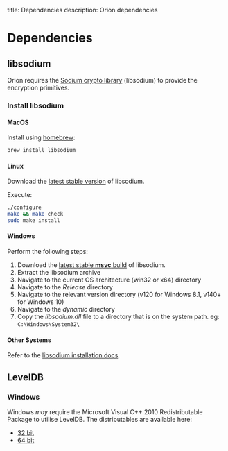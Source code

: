 title: Dependencies
description: Orion dependencies  
<!--- END of page meta data -->

# Dependencies

## libsodium

Orion requires the [Sodium crypto library](https://download.libsodium.org/doc/) (libsodium) to provide the encryption 
primitives.
 
### Install libsodium

#### MacOS

Install using [homebrew](https://brew.sh/):
```bash
brew install libsodium
```

#### Linux

Download the [latest stable version](https://download.libsodium.org/libsodium/releases/LATEST.tar.gz) 
of libsodium.
 
Execute:
``` bash
./configure
make && make check
sudo make install
```

#### Windows

Perform the following steps:

1. Download the [latest stable **msvc** build](https://download.libsodium.org/libsodium/releases/) of libsodium.
1. Extract the libsodium archive
1. Navigate to the current OS architecture (win32 or x64) directory
1. Navigate to the _Release_ directory
1. Navigate to the relevant version directory (v120 for Windows 8.1, v140+ for Windows 10)
1. Navigate to the _dynamic_ directory
1. Copy the _libsodium.dll_ file to a directory that is on the system path.  eg: `C:\Windows\System32\`

#### Other Systems

Refer to the [libsodium installation docs](https://download.libsodium.org/doc/installation/). 

## LevelDB

### Windows

Windows _may_ require the Microsoft Visual C++ 2010 Redistributable Package to utilise LevelDB.  The distributables are available here:

* [32 bit](https://www.microsoft.com/en-au/download/details.aspx?id=5555)
* [64 bit](https://www.microsoft.com/en-au/download/details.aspx?id=14632)
